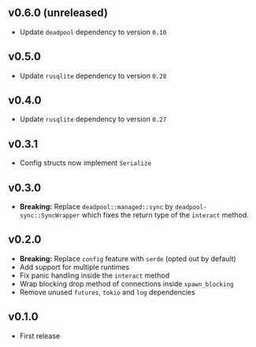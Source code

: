## v0.6.0 (unreleased)

* Update `deadpool` dependency to version `0.10`

## v0.5.0

- Update `rusqlite` dependency to version `0.28`

## v0.4.0

- Update `rusqlite` dependency to version `0.27`

## v0.3.1

* Config structs now implement `Serialize`

## v0.3.0

* __Breaking:__ Replace `deadpool::managed::sync` by
  `deadpool-sync::SyncWrapper` which fixes the return type
  of the `interact` method.

## v0.2.0

* __Breaking:__ Replace `config` feature with `serde` (opted out by default)
* Add support for multiple runtimes
* Fix panic handling inside the `interact` method
* Wrap blocking drop method of connections inside `spawn_blocking`
* Remove unused `futures`, `tokio` and `log` dependencies

## v0.1.0

* First release
